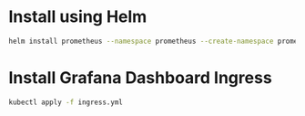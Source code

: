 # Install using Helm 

```bash
helm install prometheus --namespace prometheus --create-namespace prometheus-community/kube-prometheus-stack
```

# Install Grafana Dashboard Ingress 

```bash
kubectl apply -f ingress.yml
```